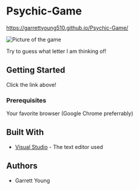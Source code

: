 # Psychic-Game
https://garrettyoung510.github.io/Psychic-Game/

![Picture of the game](https://i.lensdump.com/i/WYlZ4m.png)

Try to guess what letter I am thinking of!

## Getting Started

Click the link above!

### Prerequisites

Your favorite browser (Google Chrome preferrably)

## Built With

* [Visual Studio](https://visualstudio.microsoft.com/) - The text editor used

## Authors

* Garrett Young

